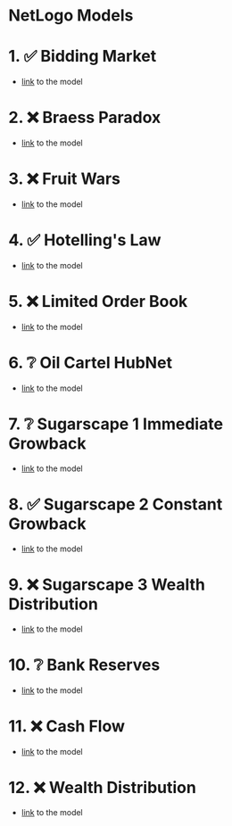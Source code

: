 # NetLogo Models

# 1. ✅ Bidding Market

- [link](https://ccl.northwestern.edu/netlogo/models/BiddingMarket) to the model

# 2. ❌ Braess Paradox

- [link](https://ccl.northwestern.edu/netlogo/models/BraessParadox) to the model

# 3. ❌ Fruit Wars

- [link](https://ccl.northwestern.edu/netlogo/models/FruitWars) to the model

# 4. ✅ Hotelling's Law

- [link](https://ccl.northwestern.edu/netlogo/models/Hotelling'sLaw) to the model

# 5. ❌ Limited Order Book

- [link](https://ccl.northwestern.edu/netlogo/models/LimitedOrderBook) to the model

# 6. ❔ Oil Cartel HubNet

- [link](https://ccl.northwestern.edu/netlogo/models/OilCartelHubNet) to the model

# 7. ❔ Sugarscape 1 Immediate Growback

- [link](https://ccl.northwestern.edu/netlogo/models/Sugarscape1ImmediateGrowback) to the model

# 8. ✅ Sugarscape 2 Constant Growback

- [link](https://ccl.northwestern.edu/netlogo/models/Sugarscape2ConstantGrowback) to the model

# 9. ❌ Sugarscape 3 Wealth Distribution

- [link](https://ccl.northwestern.edu/netlogo/models/Sugarscape3WealthDistribution) to the model

# 10. ❔ Bank Reserves

- [link](https://ccl.northwestern.edu/netlogo/models/BankReserves) to the model

# 11. ❌ Cash Flow

- [link](https://ccl.northwestern.edu/netlogo/models/CashFlow) to the model

# 12. ❌ Wealth Distribution

- [link](https://ccl.northwestern.edu/netlogo/models/WealthDistribution) to the model
